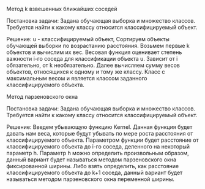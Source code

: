 Метод k взвешенных ближайших соседей 

Постановка задачи: Задана обучающая выборка и множество классов. Требуется найти к какому классу относится классифицируемый объект. 

Решение: u - классифицируемый объект, Сортируем объекты обучающей выборки по возрастанию расстояния. Возьмем первые k объектов и вычислим их вес. Весовая функция оценивает степень важности i-го соседа для классификации объекта u. Зависит от i обязательно, от k необязательно. Далее вычисляем сумму весов объектов, относящихся к одному и тому же классу. Класс с максимальным весом и является классом заданного классифицируемого объекта. 

Метод парзеновского окна 

Постановка задачи: Задана обучающая выборка и множество классов. Требуется найти к какому классу относится классифицируемый объект. 

Решение: Введем убывающую функцию Kernel. Данная функция будет давать нам веса, которые будут убывать по мере роста расстояния от классифицируемого объекта. Парaметром функции будет расстояние от классифицируемого объекта до i-го соседа, деленного на некоторый параметр h. Параметр h можно определить произвольным образом, данный вариант будет называться методом парзеновского окна фиксированной ширины. Либо взять определить, как расстояние классифицируемого объекта до k+1 соседа, данный вариант будет называться методом парзеновского окна переменной ширины.
 
  
